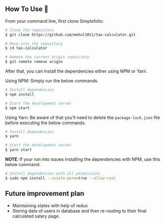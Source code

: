 ## How To Use 🔧

From your command line, first clone Simplefolio:

```bash
# Clone the repository
$ git clone https://github.com/mehul1011/tax-calculator.git

# Move into the repository
$ cd tax-calculator

# Remove the current origin repository
$ git remote remove origin
```

After that, you can install the dependencies either using NPM or Yarn.

Using NPM: Simply run the below commands.

```bash
# Install dependencies
$ npm install

# Start the development server
$ npm start
```

Using Yarn: Be aware of that you'll need to delete the `package-lock.json` file before executing the below commands.

```bash
# Install dependencies
$ yarn

# Start the development server
$ yarn start
```

**NOTE**:
If your run into issues installing the dependencies with NPM, use this below command:

```bash
# Install dependencies with all permissions
$ sudo npm install --unsafe-perm=true --allow-root
```

## Future improvement plan

- Maintaining states with help of redux
- Storing data of users in database and then re-routing to their final calculated salary page.
